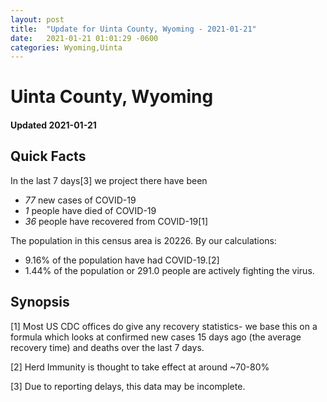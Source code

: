 ```yaml
---
layout: post
title:  "Update for Uinta County, Wyoming - 2021-01-21"
date:   2021-01-21 01:01:29 -0600
categories: Wyoming,Uinta
---
```


# Uinta County, Wyoming
#### Updated 2021-01-21

## Quick Facts

In the last 7 days[3] we project there have been
- *77* new cases of COVID-19
- *1* people have died of COVID-19
- *36* people have recovered from COVID-19[1]

The population in this census area is 20226. By our calculations:
- 9.16% of the population have had COVID-19.[2]
- 1.44% of the population or 291.0 people are actively fighting the virus.

## Synopsis




[1] Most US CDC offices do give any recovery statistics- we base this on a formula which looks at confirmed new cases
15 days ago (the average recovery time) and deaths over the last 7 days.

[2] Herd Immunity is thought to take effect at around ~70-80%

[3] Due to reporting delays, this data may be incomplete.
 
    